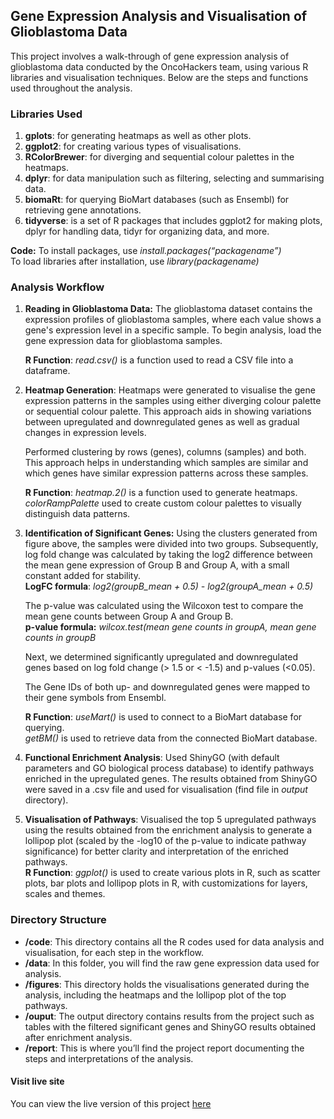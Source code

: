 ## Gene Expression Analysis and Visualisation of Glioblastoma Data

This project involves a walk-through of gene expression analysis of glioblastoma data conducted by the OncoHackers team, using various R libraries and visualisation techniques. Below are the steps and functions used throughout the analysis.

### Libraries Used

1. **gplots**: for generating heatmaps as well as other plots.  
2. **ggplot2**: for creating various types of visualisations.  
3. **RColorBrewer**: for diverging and sequential colour palettes in the heatmaps.  
4. **dplyr**: for data manipulation such as filtering, selecting and summarising data.  
5. **biomaRt**: for querying BioMart databases (such as Ensembl) for retrieving gene annotations.
6. **tidyverse**: is a set of R packages that includes ggplot2 for making plots, dplyr for handling data, tidyr for organizing data, and more.  
   

**Code:** To install packages, use *install.packages(“packagename”)*  
To load libraries after installation, use  *library(packagename)* 

### Analysis Workflow

1. **Reading in Glioblastoma Data:** The glioblastoma dataset contains the expression profiles of glioblastoma samples, where each value shows a gene's expression level in a specific sample. To begin analysis, load the gene expression data for glioblastoma samples.  
     
   **R Function**: *read.csv()* is a function used to read a CSV file into a dataframe.  
     
2. **Heatmap Generation**: Heatmaps were generated to visualise the gene expression patterns in the samples using either diverging colour palette or sequential colour palette. This approach aids in showing variations between upregulated and downregulated genes as well as gradual changes in expression levels.  
     
   Performed clustering by rows (genes), columns (samples) and both. This approach helps in understanding which samples are similar and which genes have similar expression patterns across these samples.  
     
   **R Function**: *heatmap.2()* is a function used to generate heatmaps.  
   *colorRampPalette* used to create custom colour palettes to visually distinguish data patterns.  
     
3. **Identification of Significant Genes:** Using the clusters generated from figure above, the samples were divided into two groups. Subsequently, log fold change was calculated by taking the log2 difference between the mean gene expression of Group B and Group A, with a small constant added for stability.  
   **LogFC formula**: *log2(groupB\_mean \+ 0.5) \- log2(groupA\_mean \+ 0.5)*  
     
   The p-value was calculated using the Wilcoxon test to compare the mean gene counts between Group A and Group B.  
   **p-value formula:** *wilcox.test(mean gene counts in groupA, mean gene counts in groupB*  
     
   Next, we determined significantly upregulated and downregulated genes based on log fold change (\> 1.5 or \< \-1.5) and p-values (\<0.05).  
     
   The Gene IDs of both up- and downregulated genes were mapped to their gene symbols from Ensembl.  
     
   **R Function**: *useMart()* is used to connect to a BioMart database for querying.  
   *getBM()* is used to retrieve data from the connected BioMart database.  
     
4. **Functional Enrichment Analysis**: Used ShinyGO (with default parameters and GO biological process database) to identify pathways enriched in the upregulated genes. The results obtained from ShinyGO were saved in a .csv file and used for visualisation (find file in *output* directory).  
     
5. **Visualisation of Pathways**: Visualised the top 5 upregulated pathways using the results obtained from the enrichment analysis to generate a lollipop plot (scaled by the \-log10 of the p-value to indicate pathway significance) for better clarity and interpretation of the enriched pathways.  
   **R Function**: *ggplot()* is used to create various plots in R, such as scatter plots, bar plots and lollipop plots in R, with customizations for layers, scales and  themes.  
   

### Directory Structure

* **/code**: This directory contains all the R codes used for data analysis and visualisation, for each step in the workflow.  
* **/data**: In this folder, you will find the raw gene expression data used for analysis.  
* **/figures**: This directory holds the visualisations generated during the analysis, including the heatmaps and the lollipop plot of the top pathways.  
* **/ouput**: The output directory contains results from the project such as tables with the filtered significant genes and ShinyGO results obtained after enrichment analysis.  
* **/report**: This is where you’ll find the project report documenting the steps and interpretations of the analysis.

#### Visit live site
You can view the live version of this project [here](https://omabekee.github.io/hackbio-cancer-internship/)

  

